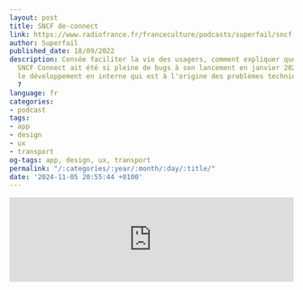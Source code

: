 ```yaml
---
layout: post
title: SNCF de-connect
link: https://www.radiofrance.fr/franceculture/podcasts/superfail/sncf-de-connect-7341235
author: Superfail
published_date: 18/09/2022
description: Censée faciliter la vie des usagers, comment expliquer que l'application
  SNCF Connect ait été si pleine de bugs à son lancement en janvier 2022 ? Est-ce
  le développement en interne qui est à l'origine des problèmes techniques identifiés
  ?
language: fr
categories:
- podcast
tags:
- app
- design
- ux
- transport
og-tags: app, design, ux, transport
permalink: "/:categories/:year/:month/:day/:title/"
date: '2024-11-05 20:55:44 +0100'
---
```


<iframe src="https://www.facebook.com/sharer/sharer.php?u=https://www.radiofrance.fr/franceculture/podcasts/superfail/sncf-de-connect-7341235" frameborder="0" width="100%" height="auto"></iframe>